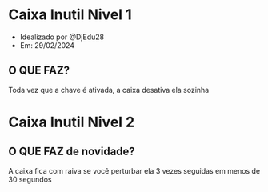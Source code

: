 
# Caixa Inutil Nivel 1

* Idealizado por @DjEdu28
* Em: 29/02/2024

## O QUE FAZ?

Toda vez que a chave é ativada, a caixa desativa ela sozinha

# Caixa Inutil Nivel 2

## O QUE FAZ de novidade?

A caixa fica com raiva se você perturbar ela 3 vezes seguidas em menos de 30 segundos

